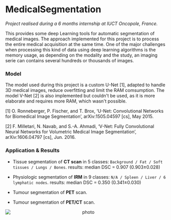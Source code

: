 # MedicalSegmentation

*Project realised during a 6 months internship at IUCT Oncopole, France.*

This provides some deep Learning tools for automatic segmentation of medical images. The approach implemented for this project is to process the entire medical acquisition at the same time. One of the major challenges when processing this kind of data using deep learning algorithms is the memory usage, as depending on the modality and the study, an imaging serie can contains several hundreds or thousands of images.

### Model
The model used during this project is a custom U-Net [1], adapted to handle 3D medical images, reduce overfitting and limit the RAM comsumption. The model V-Net [2] is also implemented but couldn't be used, as it is more elaborate and requires more RAM, which wasn't possible.

[1] O. Ronneberger, P. Fischer, and T. Brox, ‘U-Net: Convolutional Networks for Biomedical Image Segmentation’, arXiv:1505.04597 [cs], May 2015.

[2]	F. Milletari, N. Navab, and S.-A. Ahmadi, ‘V-Net: Fully Convolutional Neural Networks for Volumetric Medical Image Segmentation’, arXiv:1606.04797 [cs], Jun. 2016.

### Application & Results
- Tissue segmentation of **CT scan** in 5 classes: ```Background / Fat / Soft tissues / Lungs / Bones```.
  results: median DSC = 0.907 (0.903±0.028)
- Physiologic segmentation of **IRM** in 9 classes: ```N/A / Spleen / Liver / 6 lymphatic nodes```.
  results: median DSC = 0.350 (0.341±0.030)
- Tumour segmentation of **PET** scan.

- Tumour segmentation of **PET/CT** scan.


<p align="center">
<img style="display: block; margin: auto;" alt="photo" src="./GIF_example_segmentation.gif">
</p>
